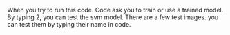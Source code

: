 When you try to run this code. Code ask you to train or use a trained model. By typing 2, you can test the svm model.
There are a few test images. you can test them by typing their name in code.
